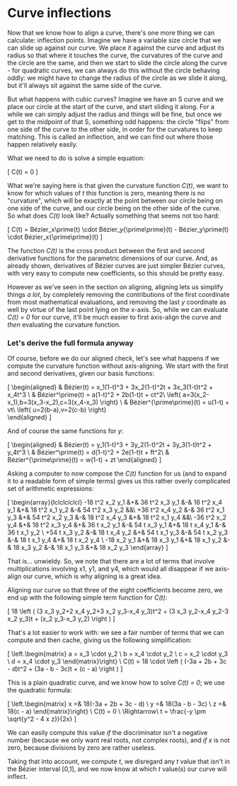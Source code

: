 # Curve inflections

Now that we know how to align a curve, there's one more thing we can calculate: inflection points. Imagine we have a variable size circle that we can slide up against our curve. We place it against the curve and adjust its radius so that where it touches the curve, the curvatures of the curve and the circle are the same, and then we start to slide the circle along the curve - for quadratic curves, we can always do this without the circle behaving oddly: we might have to change the radius of the circle as we slide it along, but it'll always sit against the same side of the curve.

But what happens with cubic curves? Imagine we have an S curve and we place our circle at the start of the curve, and start sliding it along. For a while we can simply adjust the radius and things will be fine, but once we get to the midpoint of that S, something odd happens: the circle "flips" from one side of the curve to the other side, in order for the curvatures to keep matching. This is called an inflection, and we can find out where those happen relatively easily.

What we need to do is solve a simple equation:

\[
  C(t) = 0
\]

What we're saying here is that given the curvature function *C(t)*, we want to know for which values of *t* this function is zero, meaning there is no "curvature", which will be exactly at the point between our circle being on one side of the curve, and our circle being on the other side of the curve. So what does *C(t)* look like? Actually something that seems not too hard:

\[
  C(t) = Bézier_x\prime(t) \cdot Bézier_y{\prime\prime}(t) - Bézier_y\prime(t) \cdot Bézier_x{\prime\prime}(t)
\]

The function *C(t)* is the cross product between the first and second derivative functions for the parametric dimensions of our curve. And, as already shown, derivatives of Bézier curves are just simpler Bézier curves, with very easy to compute new coefficients, so this should be pretty easy.

However as we've seen in the section on aligning, aligning lets us simplify things *a lot*, by completely removing the contributions of the first coordinate from most mathematical evaluations, and removing the last *y* coordinate as well by virtue of the last point lying on the x-axis. So, while we can evaluate *C(t) = 0* for our curve, it'll be much easier to first axis-align the curve and *then* evaluating the curvature function.

<div className="note">

### Let's derive the full formula anyway

Of course, before we do our aligned check, let's see what happens if we compute the curvature function without axis-aligning. We start with the first and second derivatives, given our basis functions:

\[
\begin{aligned}
  & Bézier(t) = x_1(1-t)^3 + 3x_2(1-t)^2t + 3x_3(1-t)t^2 + x_4t^3 \\
  & Bézier^\prime(t) = a(1-t)^2 + 2b(1-t)t + ct^2\  \left\{ a=3(x_2-x_1),b=3(x_3-x_2),c=3(x_4-x_3) \right\} \\
  & Bézier^{\prime\prime}(t) = u(1-t) + vt\ \left\{ u=2(b-a),v=2(c-b) \right\}\
\end{aligned}
\]

And of course the same functions for *y*:

\[
\begin{aligned}
  & Bézier(t) = y_1(1-t)^3 + 3y_2(1-t)^2t + 3y_3(1-t)t^2 + y_4t^3 \\
  & Bézier^\prime(t) = d(1-t)^2 + 2e(1-t)t + ft^2\\
  & Bézier^{\prime\prime}(t) = w(1-t) + zt
\end{aligned}
\]

Asking a computer to now compose the *C(t)* function for us (and to expand it to a readable form of simple terms) gives us this rather overly complicated set of arithmetic expressions:

\[
\begin{array}{lclclclclcl}
-18 t^2 x_2 y_1 &+& 36 t^2 x_3 y_1 &-& 18 t^2 x_4 y_1 &+& 18 t^2 x_1 y_2 &-& 54 t^2 x_3 y_2 &&\\
+36 t^2 x_4 y_2 &-& 36 t^2 x_1 y_3 &+& 54 t^2 x_2 y_3 &-& 18 t^2 x_4 y_3 &+& 18 t^2 x_1 y_4 &&\\
-36 t^2 x_2 y_4 &+& 18 t^2 x_3 y_4 &+& 36 t x_2 y_1   &-& 54 t x_3 y_1   &+& 18 t x_4 y_1 &-& 36 t x_1 y_2 \\
+54 t x_3 y_2   &-& 18 t x_4 y_2   &+& 54 t x_1 y_3   &-& 54 t x_2 y_3   &-& 18 t x_1 y_4 &+& 18 t x_2 y_4 \\
-18 x_2 y_1     &+& 18 x_3 y_1     &+& 18 x_1 y_2     &-& 18 x_3 y_2     &-& 18 x_1 y_3   &+& 18 x_2 y_3
\end{array}
\]

That is... unwieldy. So, we note that there are a lot of terms that involve multiplications involving x1, y1, and y4, which would all disappear if we axis-align our curve, which is why aligning is a great idea.

</div>

Aligning our curve so that three of the eight coefficients become zero, we end up with the following simple term function for *C(t)*:

\[
  18 \left ( (3 x_3 y_2+2 x_4 y_2+3 x_2 y_3-x_4 y_3)t^2 + (3 x_3 y_2-x_4 y_2-3 x_2 y_3)t + (x_2 y_3-x_3 y_2) \right )
\]

That's a lot easier to work with: we see a fair number of terms that we can compute and then cache, giving us the following simplification:

\[
  \left.\begin{matrix}
    a = x_3 \cdot y_2 \\
    b = x_4 \cdot y_2 \\
    c = x_2 \cdot y_3 \\
    d = x_4 \cdot y_3
  \end{matrix}\right\}
  \ C(t) = 18 \cdot \left ( (-3a + 2b + 3c - d)t^2 + (3a - b - 3c)t + (c - a) \right )
\]

This is a plain quadratic curve, and we know how to solve *C(t) = 0*; we use the quadratic formula:

\[
  \left.\begin{matrix}
    x =& 18(-3a + 2b + 3c - d) \\
    y =& 18(3a - b - 3c) \\
    z =& 18(c - a)
  \end{matrix}\right\}
  \ C(t) = 0 \ \Rightarrow\ t = \frac{-y \pm \sqrt{y^2 - 4 x z}}{2x}
\]

We can easily compute this value *if* the discriminator isn't a negative number (because we only want real roots, not complex roots), and *if* *x* is not zero, because divisions by zero are rather useless.

Taking that into account, we compute *t*, we disregard any *t* value that isn't in the Bézier interval [0,1], and we now know at which *t* value(s) our curve will inflect.

<Graphic title="Finding cubic Bézier curve inflections" setup={this.setupCubic} draw={this.draw}/>
